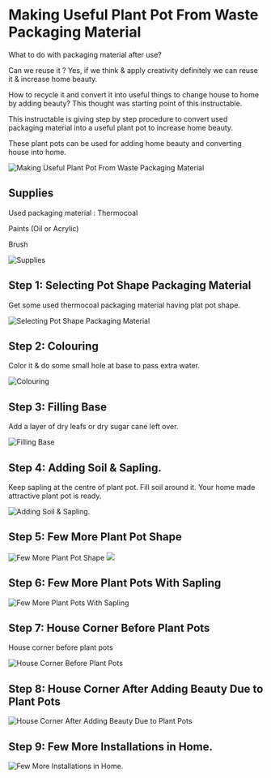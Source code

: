 # Making Useful Plant Pot From Waste Packaging Material
What to do with packaging material after use?

Can we reuse it ? Yes, if we think & apply creativity definitely we can reuse it & increase home beauty.

How to recycle it and convert it into useful things to change house to home by adding beauty? This thought was starting point of this instructable.

This instructable is giving step by step procedure to convert used packaging material into a useful plant pot to increase home beauty.

These plant pots can be used for adding home beauty and converting house into home.

![Making Useful Plant Pot From Waste Packaging Material](https://content.instructables.com/FER/0NVL/LGWA373A/FER0NVLLGWA373A.jpg?auto=webp&frame=1&width=268&height=1024&fit=bounds&md=f002f5c799286401d78cee2de9e5c00e)

## Supplies
Used packaging material : Thermocoal

Paints (Oil or Acrylic)

Brush

![Supplies](https://www.instructables.com/assets/img/pixel.png)

## Step 1: Selecting Pot Shape Packaging Material
Get some used thermocoal packaging material having plat pot shape.

![Selecting Pot Shape Packaging Material](https://www.instructables.com/assets/img/pixel.png)

## Step 2: Colouring
Color it & do some small hole at base to pass extra water.

![Colouring](https://www.instructables.com/assets/img/pixel.png)

## Step 3: Filling Base
Add a layer of dry leafs or dry sugar cane left over.

![Filling Base](https://www.instructables.com/assets/img/pixel.png)

## Step 4: Adding Soil & Sapling.
Keep sapling at the centre of plant pot. Fill soil around it. Your home made attractive plant pot is ready.

![Adding Soil & Sapling.](https://www.instructables.com/assets/img/pixel.png)

## Step 5: Few More Plant Pot Shape
![Few More Plant Pot Shape](https://www.instructables.com/assets/img/pixel.png)
![](https://www.instructables.com/assets/img/ajax_loader_48px.gif)

## Step 6: Few More Plant Pots With Sapling
![Few More Plant Pots With Sapling](https://www.instructables.com/assets/img/pixel.png)

## Step 7: House Corner Before Plant Pots
House corner before plant pots

![House Corner Before Plant Pots](https://www.instructables.com/assets/img/pixel.png)

## Step 8: House Corner After Adding Beauty Due to Plant Pots
![House Corner After Adding Beauty Due to Plant Pots](https://www.instructables.com/assets/img/pixel.png)

## Step 9: Few More Installations in Home.
![Few More Installations in Home.](https://www.instructables.com/assets/img/pixel.png)


